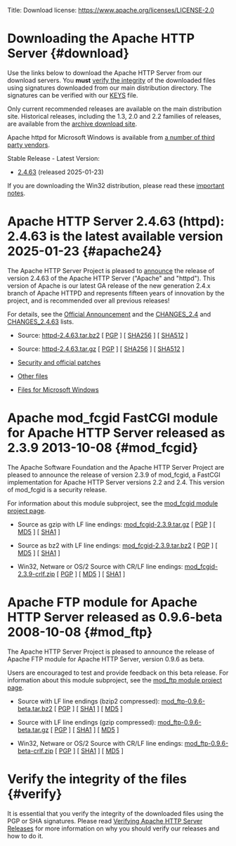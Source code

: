 Title: Download
license: https://www.apache.org/licenses/LICENSE-2.0

# Downloading the Apache HTTP Server  {#download}

Use the links below to download the Apache HTTP Server from our download servers.
You **must**  [verify the integrity](#verify) of the downloaded
files using signatures downloaded from our main distribution directory.
The signatures can be verified with our
[KEYS](https://downloads.apache.org/httpd/KEYS) file.

Only current recommended releases are available on the main distribution
site. Historical releases, including the 1.3, 2.0 and 2.2
families of releases, are available from the 
[archive download site](//archive.apache.org/dist/httpd/).

Apache httpd for Microsoft Windows is available from
[a number of third party vendors](//httpd.apache.org/docs/current/platform/windows.html#down).

Stable Release - Latest Version:

-  [2.4.63](#apache24) (released 2025-01-23)

If you are downloading the Win32 distribution, please read these [important
notes]([preferred]httpd/binaries/win32/README.html).

# Apache HTTP Server 2.4.63 (httpd): 2.4.63 is the latest available version <span>2025-01-23</span>  {#apache24}

The Apache HTTP Server Project is pleased to
[announce](//downloads.apache.org/httpd/Announcement2.4.txt) the
release of version 2.4.63 of the Apache HTTP Server ("Apache" and "httpd").
This version of Apache is our latest GA release of the new generation 2.4.x
branch of Apache HTTPD and represents fifteen years of innovation by the
project, and is recommended over all previous releases!

For details, see the [Official
Announcement](//downloads.apache.org/httpd/Announcement2.4.html) and
the [CHANGES_2.4]([preferred]httpd/CHANGES_2.4) and
[CHANGES_2.4.63]([preferred]httpd/CHANGES_2.4.63) lists.

- Source: [httpd-2.4.63.tar.bz2]([preferred]httpd/httpd-2.4.63.tar.bz2)
[ [PGP](https://downloads.apache.org/httpd/httpd-2.4.63.tar.bz2.asc) ] [
[SHA256](https://downloads.apache.org/httpd/httpd-2.4.63.tar.bz2.sha256) ] [
[SHA512](https://downloads.apache.org/httpd/httpd-2.4.63.tar.bz2.sha512) ]

- Source: [httpd-2.4.63.tar.gz]([preferred]httpd/httpd-2.4.63.tar.gz) [
[PGP](https://downloads.apache.org/httpd/httpd-2.4.63.tar.gz.asc) ] [
[SHA256](https://downloads.apache.org/httpd/httpd-2.4.63.tar.gz.sha256) ] [
[SHA512](https://downloads.apache.org/httpd/httpd-2.4.63.tar.gz.sha512) ]

-  [Security and official patches]([preferred]httpd/patches/) 

-  [Other files]([preferred]httpd/)

-  [Files for Microsoft Windows](//httpd.apache.org/docs/current/platform/windows.html#down)

# Apache mod_fcgid FastCGI module for Apache HTTP Server released as 2.3.9 <span>2013-10-08</span>  {#mod_fcgid}

The Apache Software Foundation and the Apache HTTP Server Project are
pleased to announce the release of version 2.3.9 of mod_fcgid, a FastCGI
implementation for Apache HTTP Server versions 2.2 and 2.4.  This
version of mod_fcgid is a security release.

For information about this module subproject, see the [mod_fcgid module
project page](//httpd.apache.org/mod_fcgid/).

- Source as gzip with LF line endings:
[mod_fcgid-2.3.9.tar.gz]([preferred]httpd/mod_fcgid/mod_fcgid-2.3.9.tar.gz)
[
[PGP](https://downloads.apache.org/httpd/mod_fcgid/mod_fcgid-2.3.9.tar.gz.asc)
] [
[MD5](https://downloads.apache.org/httpd/mod_fcgid/mod_fcgid-2.3.9.tar.gz.md5)
] [
[SHA1](https://downloads.apache.org/httpd/mod_fcgid/mod_fcgid-2.3.9.tar.gz.sha1)
]

- Source as bz2 with LF line endings:
[mod_fcgid-2.3.9.tar.bz2]([preferred]httpd/mod_fcgid/mod_fcgid-2.3.9.tar.bz2)
[
[PGP](https://downloads.apache.org/httpd/mod_fcgid/mod_fcgid-2.3.9.tar.bz2.asc)
] [
[MD5](https://downloads.apache.org/httpd/mod_fcgid/mod_fcgid-2.3.9.tar.bz2.md5)
] [
[SHA1](https://downloads.apache.org/httpd/mod_fcgid/mod_fcgid-2.3.9.tar.bz2.sha1)
]

- Win32, Netware or OS/2 Source with CR/LF line endings:
[mod_fcgid-2.3.9-crlf.zip]([preferred]httpd/mod_fcgid/mod_fcgid-2.3.9-crlf.zip)
[
[PGP](https://downloads.apache.org/httpd/mod_fcgid/mod_fcgid-2.3.9-crlf.zip.asc)
] [
[MD5](https://downloads.apache.org/httpd/mod_fcgid/mod_fcgid-2.3.9-crlf.zip.md5)
] [
[SHA1](https://downloads.apache.org/httpd/mod_fcgid/mod_fcgid-2.3.9-crlf.zip.sha1)
]

# Apache FTP module for Apache HTTP Server released as 0.9.6-beta <span>2008-10-08</span>  {#mod_ftp}

The Apache HTTP Server Project is pleased to announce the release of Apache
FTP module for Apache HTTP Server, version 0.9.6 as beta.

Users are encouraged to test and provide feedback on this beta release. For
information about this module subproject, see the [mod_ftp module project
page](//httpd.apache.org/mod_ftp/).

- Source with LF line endings (bzip2 compressed):
[mod_ftp-0.9.6-beta.tar.bz2]([preferred]httpd/mod_ftp/mod_ftp-0.9.6-beta.tar.bz2)
[
[PGP](https://downloads.apache.org/httpd/mod_ftp/mod_ftp-0.9.6-beta.tar.bz2.asc)
] [
[SHA1](https://downloads.apache.org/httpd/mod_ftp/mod_ftp-0.9.6-beta.tar.bz2.sha1)
] [
[MD5](https://downloads.apache.org/httpd/mod_ftp/mod_ftp-0.9.6-beta.tar.bz2.md5)
]

- Source with LF line endings (gzip compressed):
[mod_ftp-0.9.6-beta.tar.gz]([preferred]httpd/mod_ftp/mod_ftp-0.9.6-beta.tar.gz)
[
[PGP](https://downloads.apache.org/httpd/mod_ftp/mod_ftp-0.9.6-beta.tar.gz.asc)
] [
[SHA1](https://downloads.apache.org/httpd/mod_ftp/mod_ftp-0.9.6-beta.tar.gz.sha1)
] [
[MD5](https://downloads.apache.org/httpd/mod_ftp/mod_ftp-0.9.6-beta.tar.gz.md5)
]

- Win32, Netware or OS/2 Source with CR/LF line endings:
[mod_ftp-0.9.6-beta-crlf.zip]([preferred]httpd/mod_ftp/mod_ftp-0.9.6-beta-crlf.zip)
[
[PGP](https://downloads.apache.org/httpd/mod_ftp/mod_ftp-0.9.6-beta-crlf.zip.asc)
] [
[SHA1](https://downloads.apache.org/httpd/mod_ftp/mod_ftp-0.9.6-beta-crlf.zip.sha1)
] [
[MD5](https://downloads.apache.org/httpd/mod_ftp/mod_ftp-0.9.6-beta-crlf.zip.md5)
]

# Verify the integrity of the files  {#verify}

It is essential that you verify the integrity of the downloaded files using
the PGP or SHA signatures. Please read [Verifying Apache HTTP Server
Releases](/dev/verification.html) for more information on why you should
verify our releases and how to do it.

